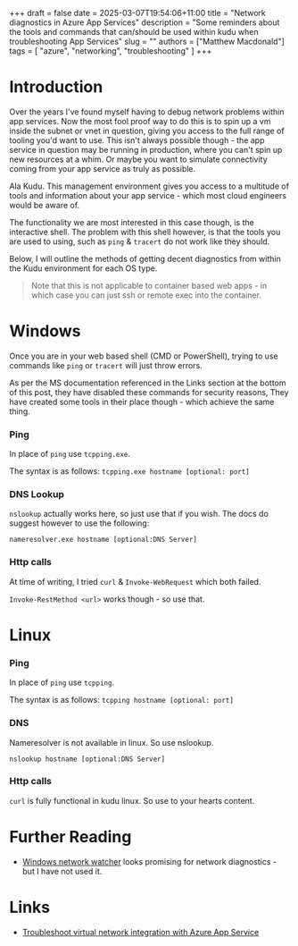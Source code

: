 +++ 
draft = false
date = 2025-03-07T19:54:06+11:00
title = "Network diagnostics in Azure App Services"
description = "Some reminders about the tools and commands that can/should be used within kudu when troubleshooting App Services"
slug = ""
authors = ["Matthew Macdonald"]
tags = [
    "azure", "networking", "troubleshooting"
]
+++

# Introduction

Over the years I've found myself having to debug network problems within app services. Now the most fool proof way to do this is to spin up a vm inside the subnet or vnet in question, giving you access to the full range of tooling you'd want to use. This isn't always possible though - the app service in question may be running in production, where you can't spin up new resources at a whim. Or maybe you want to simulate connectivity coming from your app service as truly as possible.

Ala Kudu. This management environment gives you access to a multitude of tools and information about your app service - which most cloud engineers would be aware of.

The functionality we are most interested in this case though, is the interactive shell. The problem with this shell however, is that the tools you are used to using, such as `ping` & `tracert` do not work like they should.

Below, I will outline the methods of getting decent diagnostics from within the Kudu environment for each OS type.

> Note that this is not applicable to container based web apps - in which case you can just ssh or remote exec into the container.

# Windows

Once you are in your web based shell (CMD or PowerShell), trying to use commands like `ping` or `tracert` will just throw errors.

As per the MS documentation referenced in the Links section at the bottom of this post, they have disabled these commands for security reasons, They have created some tools in their place though - which achieve the same thing.

### Ping

In place of `ping` use `tcpping.exe`.

The syntax is as follows: `tcpping.exe hostname [optional: port]`

### DNS Lookup

`nslookup` actually works here, so just use that if you wish. The docs do suggest however to use the following:

`nameresolver.exe hostname [optional:DNS Server]`

### Http calls

At time of writing, I tried `curl` & `Invoke-WebRequest` which both failed.

`Invoke-RestMethod <url>` works though - so use that.

# Linux

### Ping

In place of `ping` use `tcpping`.

The syntax is as follows: `tcpping hostname [optional: port]`

### DNS

Nameresolver is not available in linux. So use nslookup.

`nslookup hostname [optional:DNS Server]`

### Http calls

`curl` is fully functional in kudu linux. So use to your hearts content.

# Further Reading

- [Windows network watcher](https://learn.microsoft.com/en-us/azure/network-watcher/network-watcher-overview?wt.mc_id=AZ-MVP-5005255) looks promising for network diagnostics - but I have not used it.

# Links

- [Troubleshoot virtual network integration with Azure App Service](https://learn.microsoft.com/en-us/troubleshoot/azure/app-service/troubleshoot-vnet-integration-apps)
